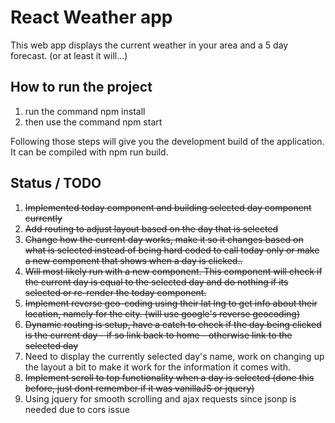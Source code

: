 # React Weather app

This web app displays the current weather in your area and a 5 day forecast. (or at least it will...)

## How to run the project

<ol>
<li>run the command npm install</li>
<li>then use the command npm start</li>
</ol>

Following those steps will give you the development build of the application. It can be compiled with npm run build.

## Status / TODO

<ol>
<li><del>Implemented today component and building selected day component currently</del></li>
<li><del>Add routing to adjust layout based on the day that is selected</del></li>
<li><del>Change how the current day works, make it so it changes based on what is selected instead of being hard coded to call today only or make a new component that shows when a day is clicked..<del></li>
<li><del>Will most likely run with a new component. This component will check if the current day is equal to the selected day and do nothing if its selected or re-render the today component.<del></li>
<li><del>Implement reverse geo-coding using their lat lng to get info about their location, namely for the city. (will use google's reverse geocoding)</del></li>
<li><del>Dynamic routing is setup, have a catch to check if the day being clicked is the current day - if so link back to home - otherwise link to the selected day</del></li>
<li>Need to display the currently selected day's name, work on changing up the layout a bit to make it work for the information it comes with.</li>
<li><del>Implement scroll to top functionality when a day is selected (done this before, just dont remember if it was vanillaJS or jquery)</del></li>
<li>Using jquery for smooth scrolling and ajax requests since jsonp is needed due to cors issue</li>
</ol>
